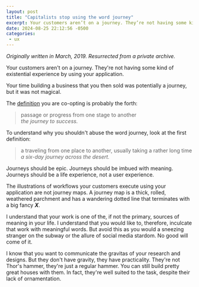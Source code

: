 ```yaml
---
layout: post
title: "Capitalists stop using the word journey"
excerpt: Your customers aren’t on a journey. They’re not having some kind of existential experience by using your application.
date: 2024-08-25 22:12:56 -0500
categories: 
 - ux
---
```


_Originally written in March, 2019. Resurrected from a private archive._

Your customers aren't on a journey. They're not having some kind of existential experience by using your application.

Your time building a business that you then sold was potentially a journey, but it was not magical.

The [definition](https://www.dictionary.com/browse/journey) you are co-opting is probably the forth:

> passage or progress from one stage to another  
> _the journey to success._

To understand why you shouldn't abuse the word journey, look at the first definition:

> a traveling from one place to another, usually taking a rather long time 
> _a six-day journey across the desert._

Journeys should be epic. Journeys should be imbued with meaning. Journeys should be a life experience, not a user experience.

The illustrations of workflows your customers execute using your application are not journey maps. A journey map is a thick, rolled, weathered parchment and has a wandering dotted line that terminates with a big fancy _**X**_.

I understand that your work is one of the, if not the primary, sources of meaning in your life. I understand that you would like to, therefore, inculcate that work with meaningful words. But avoid this as you would a sneezing stranger on the subway or the allure of social media stardom. No good will come of it.

I know that you want to communicate the gravitas of your research and designs. But they don't have gravity, they have practicality. They're not Thor's hammer, they're just a regular hammer. You can still build pretty great houses with them. In fact, they're well suited to the task, despite their lack of ornamentation.
